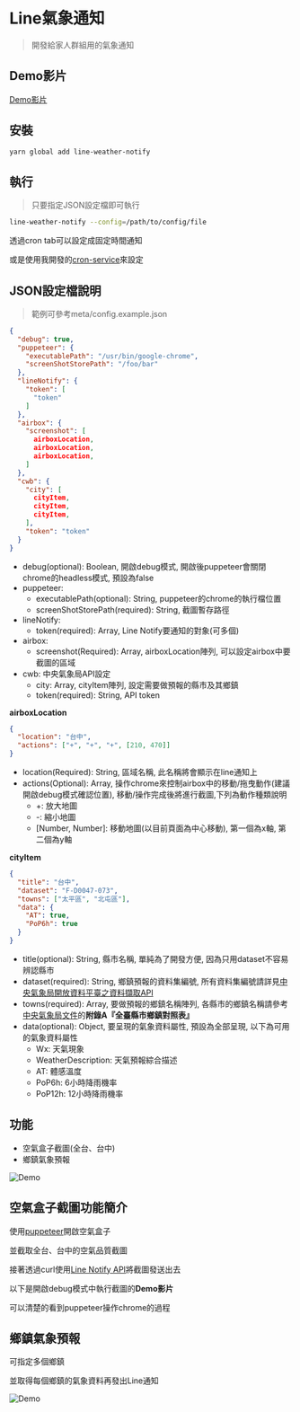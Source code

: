 # Line氣象通知

> 開發給家人群組用的氣象通知

## Demo影片

[Demo影片](https://youtu.be/MxgJvlcGCiA)

## 安裝

```bash
yarn global add line-weather-notify
```

## 執行

> 只要指定JSON設定檔即可執行

```bash
line-weather-notify --config=/path/to/config/file
```

透過cron tab可以設定成固定時間通知

或是使用我開發的[cron-service](https://github.com/ciao-chung/cron-service)來設定

## JSON設定檔說明

> 範例可參考meta/config.example.json

```json
{
  "debug": true,
  "puppeteer": {
    "executablePath": "/usr/bin/google-chrome",
    "screenShotStorePath": "/foo/bar"
  },
  "lineNotify": {
    "token": [
      "token"
    ]
  },
  "airbox": {
    "screenshot": [
      airboxLocation,
      airboxLocation,
      airboxLocation,
    ]
  },
  "cwb": {
    "city": [
      cityItem,
      cityItem,
      cityItem,
    ],
    "token": "token"
  }
}
```

- debug(optional): Boolean, 開啟debug模式, 開啟後puppeteer會關閉chrome的headless模式, 預設為false
- puppeteer:
  - executablePath(optional): String, puppeteer的chrome的執行檔位置
  - screenShotStorePath(required): String, 截圖暫存路徑
- lineNotify:
  - token(required): Array, Line Notify要通知的對象(可多個)
- airbox:
  - screenshot(Required): Array, airboxLocation陣列, 可以設定airbox中要截圖的區域
- cwb: 中央氣象局API設定
  - city: Array, cityItem陣列, 設定需要做預報的縣市及其鄉鎮
  - token(required): String, API token

**airboxLocation**

```json
{
  "location": "台中",
  "actions": ["+", "+", "+", [210, 470]]
}
```

- location(Required): String, 區域名稱, 此名稱將會顯示在line通知上
- actions(Optional): Array, 操作chrome來控制airbox中的移動/拖曳動作(建議開啟debug模式確認位置), 移動/操作完成後將進行截圖,下列為動作種類說明
  - +: 放大地圖
  - -: 縮小地圖
  - [Number, Number]: 移動地圖(以目前頁面為中心移動), 第一個為x軸, 第二個為y軸



**cityItem**

```json
{
  "title": "台中",
  "dataset": "F-D0047-073",
  "towns": ["太平區", "北屯區"],
  "data": {
    "AT": true,
    "PoP6h": true
  }
}
```

- title(optional): String, 縣市名稱, 單純為了開發方便, 因為只用dataset不容易辨認縣市
- dataset(required): String, 鄉鎮預報的資料集編號, 所有資料集編號請詳見[中央氣象局開放資料平臺之資料擷取API](https://opendata.cwb.gov.tw/dist/opendata-swagger.html)
- towns(required): Array, 要做預報的鄉鎮名稱陣列, 各縣市的鄉鎮名稱請參考[中央氣象局文件](https://opendata.cwb.gov.tw/opendatadoc/CWB_Opendata_API_V1.2.pdf )的**附錄A『全臺縣市鄉鎮對照表』**
- data(optional): Object, 要呈現的氣象資料屬性, 預設為全部呈現, 以下為可用的氣象資料屬性
  - Wx: 天氣現象
  - WeatherDescription: 天氣預報綜合描述
  - AT: 體感溫度
  - PoP6h: 6小時降雨機率 
  - PoP12h: 12小時降雨機率 

## 功能

- 空氣盒子截圖(全台、台中)
- 鄉鎮氣象預報

![Demo](https://goo.gl/25kkun)

## 空氣盒子截圖功能簡介

使用[puppeteer](https://github.com/GoogleChrome/puppeteer)開啟空氣盒子

並截取全台、台中的空氣品質截圖

接著透過curl使用[Line Notify API](https://notify-bot.line.me/doc/en/)將截圖發送出去

以下是開啟debug模式中執行截圖的**Demo影片**

可以清楚的看到puppeteer操作chrome的過程

## 鄉鎮氣象預報

可指定多個鄉鎮

並取得每個鄉鎮的氣象資料再發出Line通知

![Demo](https://goo.gl/d5Xieg)
